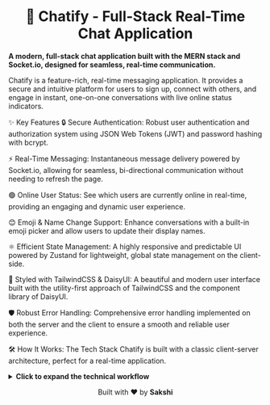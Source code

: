 <h1 align="center">💬 <strong>Chatify</strong> - Full-Stack Real-Time Chat Application</h1>
<p align="left">
<strong>A modern, full-stack chat application built with the MERN stack and Socket.io, designed for seamless, real-time communication.</strong>
</p>

Chatify is a feature-rich, real-time messaging application. It provides a secure and intuitive platform for users to sign up, connect with others, and engage in instant, one-on-one conversations with live online status indicators.

✨ Key Features
🔒 Secure Authentication: Robust user authentication and authorization system using JSON Web Tokens (JWT) and password hashing with bcrypt.

⚡ Real-Time Messaging: Instantaneous message delivery powered by Socket.io, allowing for seamless, bi-directional communication without needing to refresh the page.

🟢 Online User Status: See which users are currently online in real-time, providing an engaging and dynamic user experience.

😊 Emoji & Name Change Support: Enhance conversations with a built-in emoji picker and allow users to update their display names.

⚛️ Efficient State Management: A highly responsive and predictable UI powered by Zustand for lightweight, global state management on the client-side.

🎨 Styled with TailwindCSS & DaisyUI: A beautiful and modern user interface built with the utility-first approach of TailwindCSS and the component library of DaisyUI.

🛡️ Robust Error Handling: Comprehensive error handling implemented on both the server and the client to ensure a smooth and reliable user experience.

🛠️ How It Works: The Tech Stack
Chatify is built with a classic client-server architecture, perfect for a real-time application.

<details>
<summary><strong>Click to expand the technical workflow</strong></summary>

Backend (Node.js, Express, MongoDB):

An Express.js server provides a RESTful API for user authentication (signup/login/logout).

User data is stored securely in a MongoDB database, with passwords hashed using bcrypt.

A Socket.io server is integrated with the Express server to handle all real-time events.

Frontend (React, Zustand, TailwindCSS):

The client is a single-page application built with React.

Upon login, the client receives a JWT, which is stored and sent with subsequent API requests for authorization.

Zustand is used to manage global state, such as the authenticated user, selected conversations, and messages.

Real-Time Communication (Socket.io):

Once logged in, the client establishes a persistent WebSocket connection to the Socket.io server.

The server tracks connected users and broadcasts online status updates to all clients.

When a user sends a message, it is emitted to the server, which then instantly relays it to the correct recipient, who receives it without delay. The sender also gets an immediate UI update.

</details>

<p align="center">
Built with ❤️ by <strong>Sakshi</strong>

</p>
